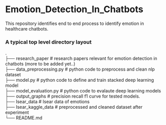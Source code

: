 # Emotion_Detection_In_Chatbots

This repository identifies end to end process to identify emotion in healthcare chatbots. 

### A typical top level directory layout
  . <br />
  ├── research_paper                 # research papers relevant for emotion detection in chatbots (more to be added yet..) <br />
  ├── data_preprocessing.py          # python code to preprocess and clean nlp dataset <br />
  ├── model.py                       # python code to define and train stacked deep learning model <br />
  ├── model_evaluation.py            # python code to evalaute deep learning models <br />
  ├── output_graphs                  # precision recall f1 curve for tested models. <br /> 
  ├── Isear_data                     # Isear data of emotions <br />
  ├── Isear_kaggle_data              # preprocessed and cleaned dataset after experiment <br />
  └── README.md <br />


